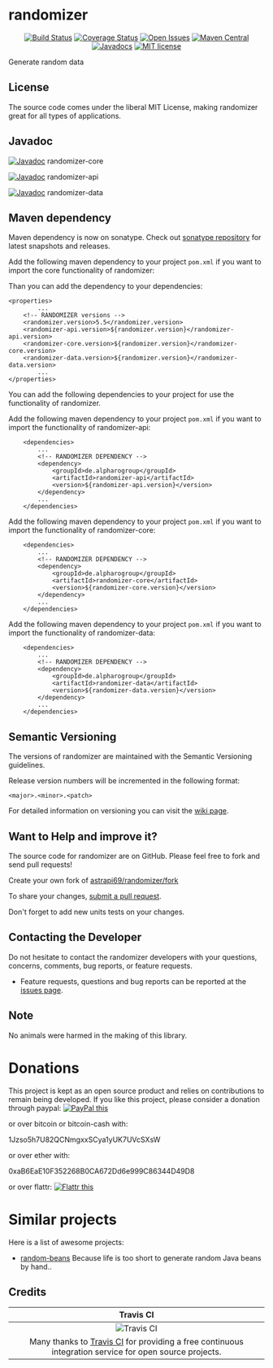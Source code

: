 # randomizer

<div align="center">

[![Build Status](https://travis-ci.org/astrapi69/randomizer.svg?branch=develop)](https://travis-ci.org/astrapi69/randomizer) 
[![Coverage Status](https://coveralls.io/repos/github/astrapi69/randomizer/badge.svg?branch=develop)](https://coveralls.io/github/astrapi69/randomizer?branch=develop) 
[![Open Issues](https://img.shields.io/github/issues/astrapi69/randomizer.svg?style=flat)](https://github.com/astrapi69/randomizer/issues) 
[![Maven Central](https://maven-badges.herokuapp.com/maven-central/de.alpharogroup/randomizer/badge.svg)](https://maven-badges.herokuapp.com/maven-central/de.alpharogroup/randomizer-core)
[![Javadocs](http://www.javadoc.io/badge/de.alpharogroup/randomizer.svg)](http://www.javadoc.io/doc/de.alpharogroup/randomizer-core)
[![MIT license](http://img.shields.io/badge/license-MIT-brightgreen.svg?style=flat)](http://opensource.org/licenses/MIT)

</div>

Generate random data 

## License

The source code comes under the liberal MIT License, making randomizer great for all types of applications.

## Javadoc

[![Javadoc](https://javadoc-emblem.rhcloud.com/doc/de.alpharogroup/randomizer/badge.svg)](http://www.javadoc.io/doc/de.alpharogroup/randomizer-core) randomizer-core

[![Javadoc](https://javadoc-emblem.rhcloud.com/doc/de.alpharogroup/randomizer/badge.svg)](http://www.javadoc.io/doc/de.alpharogroup/randomizer-api) randomizer-api

[![Javadoc](https://javadoc-emblem.rhcloud.com/doc/de.alpharogroup/randomizer/badge.svg)](http://www.javadoc.io/doc/de.alpharogroup/randomizer-data) randomizer-data

## Maven dependency

Maven dependency is now on sonatype.
Check out [sonatype repository](https://oss.sonatype.org/index.html#nexus-search;gav~de.alpharogroup~randomizer~~~) for latest snapshots and releases.

Add the following maven dependency to your project `pom.xml` if you want to import the core functionality of randomizer:

Than you can add the dependency to your dependencies:


	<properties>
			...
		<!-- RANDOMIZER versions -->
		<randomizer.version>5.5</randomizer.version>
		<randomizer-api.version>${randomizer.version}</randomizer-api.version>
		<randomizer-core.version>${randomizer.version}</randomizer-core.version>
		<randomizer-data.version>${randomizer.version}</randomizer-data.version>
			...
	</properties>
	
You can add the following dependencies to your project for use the functionality of randomizer.

Add the following maven dependency to your project `pom.xml` if you want to import the functionality of randomizer-api:

		<dependencies>
			...
			<!-- RANDOMIZER DEPENDENCY -->
			<dependency>
				<groupId>de.alpharogroup</groupId>
				<artifactId>randomizer-api</artifactId>
				<version>${randomizer-api.version}</version>
			</dependency>
			...
		</dependencies>

Add the following maven dependency to your project `pom.xml` if you want to import the functionality of randomizer-core:

		<dependencies>
			...
			<!-- RANDOMIZER DEPENDENCY -->
			<dependency>
				<groupId>de.alpharogroup</groupId>
				<artifactId>randomizer-core</artifactId>
				<version>${randomizer-core.version}</version>
			</dependency>
			...
		</dependencies>

Add the following maven dependency to your project `pom.xml` if you want to import the functionality of randomizer-data:

		<dependencies>
			...
			<!-- RANDOMIZER DEPENDENCY -->
			<dependency>
				<groupId>de.alpharogroup</groupId>
				<artifactId>randomizer-data</artifactId>
				<version>${randomizer-data.version}</version>
			</dependency>
			...
		</dependencies>

## Semantic Versioning

The versions of randomizer are maintained with the Semantic Versioning guidelines.

Release version numbers will be incremented in the following format:

`<major>.<minor>.<patch>`

For detailed information on versioning you can visit the [wiki page](https://github.com/lightblueseas/mvn-parent-projects/wiki/Semantic-Versioning).

## Want to Help and improve it? ###

The source code for randomizer are on GitHub. Please feel free to fork and send pull requests!

Create your own fork of [astrapi69/randomizer/fork](https://github.com/astrapi69/randomizer/fork)

To share your changes, [submit a pull request](https://github.com/astrapi69/randomizer/pull/new/develop).

Don't forget to add new units tests on your changes.

## Contacting the Developer

Do not hesitate to contact the randomizer developers with your questions, concerns, comments, bug reports, or feature requests.
- Feature requests, questions and bug reports can be reported at the [issues page](https://github.com/astrapi69/randomizer/issues).

## Note

No animals were harmed in the making of this library.

# Donations

This project is kept as an open source product and relies on contributions to remain being developed. 
If you like this project, please consider a donation through paypal: <a href="https://www.paypal.com/cgi-bin/webscr?cmd=_s-xclick&hosted_button_id=GVBTWLRAZ7HB8" target="_blank">
<img src="https://www.paypalobjects.com/en_US/GB/i/btn/btn_donateCC_LG.gif" alt="PayPal this" title="PayPal – The safer, easier way to pay online!" border="0" />
</a>

or over bitcoin or bitcoin-cash with:

1Jzso5h7U82QCNmgxxSCya1yUK7UVcSXsW

or over ether with:

0xaB6EaE10F352268B0CA672Dd6e999C86344D49D8

or over flattr: <a href="http://flattr.com/thing/4152938/astrapi69randomizer-on-GitHub" target="_blank">
<img src="http://api.flattr.com/button/flattr-badge-large.png" alt="Flattr this" title="Flattr this" border="0" />
</a>

# Similar projects

Here is a list of awesome projects:

 * [random-beans](https://github.com/benas/random-beans) Because life is too short to generate random Java beans by hand..

## Credits

|Travis CI|
|:-:|
|![Travis CI](https://travis-ci.com/images/logos/TravisCI-Full-Color.png)|
|Many thanks to [Travis CI](https://travis-ci.org) for providing a free continuous integration service for open source projects.|
